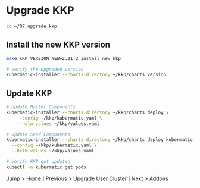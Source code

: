 # Upgrade KKP

```bash
cd ~/07_upgrade_kkp
```

## Install the new KKP version

```bash
make KKP_VERSION_NEW=2.21.2 install_new_kkp

# Verify the upgraded version
kubermatic-installer --charts-directory ~/kkp/charts version
```

## Update KKP

```bash
# Update Master Components
kubermatic-installer --charts-directory ~/kkp/charts deploy \
    --config ~/kkp/kubermatic.yaml \
    --helm-values ~/kkp/values.yaml

# Update Seed Components
kubermatic-installer --charts-directory ~/kkp/charts deploy kubermatic-seed \
  --config ~/kkp/kubermatic.yaml \
  --helm-values ~/kkp/values.yaml     

# Verify KKP got updated
kubectl -n kubermatic get pods
```    

Jump > [Home](../README.md) | Previous > [Upgrade User Cluster](../06_upgrade_user_cluster/README.md) | Next > [Addons](../08_addons/README.md)

